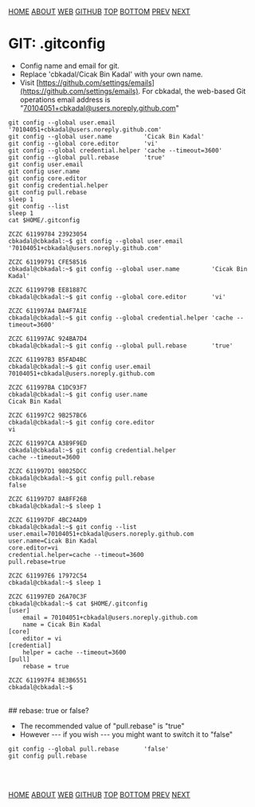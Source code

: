 ---
---
[HOME](index.md)
[ABOUT](README.md)
[WEB](https://osp4diss.vlsm.org/)
[GITHUB](https://github.com/UI-FASILKOM-OS/osp4diss/)
[TOP](#)
[BOTTOM](#endofpage)
[PREV](osp-111.md)
[NEXT](osp-113.md)

# GIT: .gitconfig

* Config name and email for git.
* Replace 'cbkadal/Cicak Bin Kadal' with your own name.
* Visit [https://github.com/settings/emails](https://github.com/settings/emails).
  For cbkadal, the web-based Git operations email address is
  "70104051+cbkadal@users.noreply.github.com"

```
git config --global user.email        '70104051+cbkadal@users.noreply.github.com'
git config --global user.name         'Cicak Bin Kadal'
git config --global core.editor       'vi'
git config --global credential.helper 'cache --timeout=3600'
git config --global pull.rebase       'true'
git config user.email
git config user.name
git config core.editor
git config credential.helper
git config pull.rebase
sleep 1
git config --list
sleep 1
cat $HOME/.gitconfig

```

```
ZCZC 61199784 23923054
cbkadal@cbkadal:~$ git config --global user.email        '70104051+cbkadal@users.noreply.github.com'

ZCZC 61199791 CFE58516
cbkadal@cbkadal:~$ git config --global user.name         'Cicak Bin Kadal'

ZCZC 6119979B EE81887C
cbkadal@cbkadal:~$ git config --global core.editor       'vi'

ZCZC 611997A4 DA4F7A1E
cbkadal@cbkadal:~$ git config --global credential.helper 'cache --timeout=3600'

ZCZC 611997AC 924BA7D4
cbkadal@cbkadal:~$ git config --global pull.rebase       'true'

ZCZC 611997B3 B5FAD4BC
cbkadal@cbkadal:~$ git config user.email
70104051+cbkadal@users.noreply.github.com

ZCZC 611997BA C1DC93F7
cbkadal@cbkadal:~$ git config user.name
Cicak Bin Kadal

ZCZC 611997C2 9B257BC6
cbkadal@cbkadal:~$ git config core.editor
vi

ZCZC 611997CA A389F9ED
cbkadal@cbkadal:~$ git config credential.helper
cache --timeout=3600

ZCZC 611997D1 98025DCC
cbkadal@cbkadal:~$ git config pull.rebase
false

ZCZC 611997D7 8A8FF26B
cbkadal@cbkadal:~$ sleep 1

ZCZC 611997DF 4BC24AD9
cbkadal@cbkadal:~$ git config --list
user.email=70104051+cbkadal@users.noreply.github.com
user.name=Cicak Bin Kadal
core.editor=vi
credential.helper=cache --timeout=3600
pull.rebase=true

ZCZC 611997E6 17972C54
cbkadal@cbkadal:~$ sleep 1

ZCZC 611997ED 26A70C3F
cbkadal@cbkadal:~$ cat $HOME/.gitconfig
[user]
	email = 70104051+cbkadal@users.noreply.github.com
	name = Cicak Bin Kadal
[core]
	editor = vi
[credential]
	helper = cache --timeout=3600
[pull]
	rebase = true

ZCZC 611997F4 8E3B6551
cbkadal@cbkadal:~$ 

```

<br id="idx00">
## rebase: true or false?

* The recommended value of "pull.rebase" is "true"
* However --- if you wish --- you might want to switch it to "false"

```
git config --global pull.rebase       'false'
git config pull.rebase

```

<br id="endofpage"><br>

[HOME](index.md)
[ABOUT](README.md)
[WEB](https://osp4diss.vlsm.org/)
[GITHUB](https://github.com/UI-FASILKOM-OS/osp4diss/)
[TOP](#)
[BOTTOM](#endofpage)
[PREV](osp-111.md)
[NEXT](osp-113.md)

